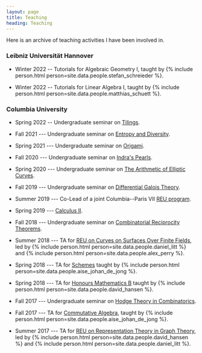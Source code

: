 ```yaml
---
layout: page
title: Teaching
heading: Teaching
---
```


Here is an archive of teaching activities I have been involved in.

### Leibniz Universität Hannover

* Winter 2022 --
  Tutorials for Algebraic Geometry I, taught by
  {% include person.html person=site.data.people.stefan_schreieder %}.

* Winter 2022 --
  Tutorials for Linear Algebra I, taught by
  {% include person.html person=site.data.people.matthias_schuett %}.

### Columbia University

* Spring 2022 --
  Undergraduate seminar on [Tilings](S2022.html).

* Fall 2021 ---
  Undergraduate seminar on [Entropy and Diversity](F2021.html).

* Spring 2021 ---
  Undergraduate seminar on [Origami](S2021.html).

* Fall 2020 ---
  Undergraduate seminar on [Indra's Pearls](F2020.html).

* Spring 2020 ---
  Undergraduate seminar on [The Arithmetic of Elliptic Curves](S2020.html).

* Fall 2019 ---
  Undergraduate seminar on [Differential Galois Theory](F2019.html).

* Summer 2019 ---
  Co-Lead of a joint Columbia--Paris VII [REU program](https://global.undergrad.columbia.edu/program/columbia-summer-undergraduate-math-research-program-paris).

* Spring 2019 ---
  [Calculus II](S2019.html).

* Fall 2018 ---
  Undergraduate seminar on [Combinatorial Reciprocity Theorems](F2018.html).

* Summer 2018 ---
  TA for
  [REU on Curves on Surfaces Over Finite Fields](http://www.math.columbia.edu/department/website/wp-content/uploads/2018/01/REU2018-LittPerry.pdf),
  led by
  {% include person.html person=site.data.people.daniel_litt %} and
  {% include person.html person=site.data.people.alex_perry %}.

* Spring 2018 ---
  TA for
  [Schemes](http://www.math.columbia.edu/~dejong/courses/schemes-spring-2018.html)
  taught by {% include person.html person=site.data.people.aise_johan_de_jong %}.

* Spring 2018 ---
  TA for
  [Honours Mathematics B](http://math.columbia.edu/~hansen/un1208s1.html)
  taught by {% include person.html person=site.data.people.david_hansen %}.

* Fall 2017 ---
  Undergraduate seminar on [Hodge Theory in Combinatorics](F2017.html).

* Fall 2017 ---
  TA for
  [Commutative Algebra](http://www.math.columbia.edu/~dejong/courses/commutative-algebra-fall-2017.html),
  taught by {% include person.html person=site.data.people.aise_johan_de_jong %}.

* Summer 2017 ---
  TA for
  [REU on Representation Theory in Graph Theory](http://www.math.columbia.edu/%7Eccliu/REU2017_Hansen-Litt.html),
  led by
  {% include person.html person=site.data.people.david_hansen %} and
  {% include person.html person=site.data.people.daniel_litt %}.
